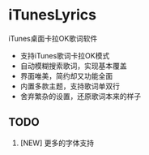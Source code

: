 # iTunesLyrics
iTunes桌面卡拉OK歌词软件

- 支持iTunes歌词卡拉OK模式
- 自动模糊搜索歌词，实现基本覆盖
- 界面唯美，简约却又功能全面
- 内置多款主题，支持歌词单双行
- 舍弃繁杂的设置，还原歌词本来的样子


## TODO

1. [NEW] 更多的字体支持
